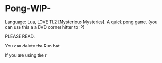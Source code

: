 # Pong-WIP-
Language: Lua, LOVE 11.2 [Mysterious Mysteries]. A quick pong game. (you can use this a a DVD corner hitter to :P)

PLEASE READ.

You can delete the Run.bat.

If you are using the r
